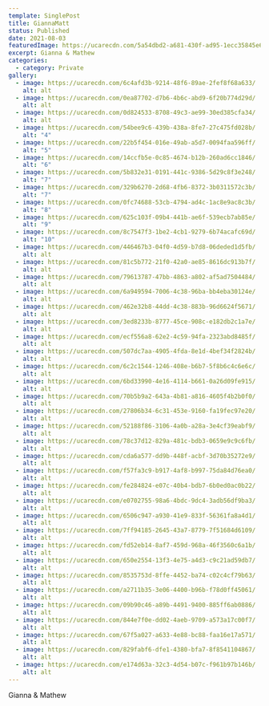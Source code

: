 ```yaml
---
template: SinglePost
title: GiannaMatt
status: Published
date: 2021-08-03
featuredImage: https://ucarecdn.com/5a54dbd2-a681-430f-ad95-1ecc35845e6a/
excerpt: Gianna & Mathew
categories:
  - category: Private
gallery:
  - image: https://ucarecdn.com/6c4afd3b-9214-48f6-89ae-2fef8f68a633/
    alt: alt
  - image: https://ucarecdn.com/0ea87702-d7b6-4b6c-abd9-6f20b774d29d/
    alt: alt
  - image: https://ucarecdn.com/0d824533-8708-49c3-ae99-30ed385cfa34/
    alt: alt
  - image: https://ucarecdn.com/54bee9c6-439b-438a-8fe7-27c475fd028b/
    alt: "4"
  - image: https://ucarecdn.com/22b5f454-016e-49ab-a5d7-0094faa596ff/
    alt: "5"
  - image: https://ucarecdn.com/14ccfb5e-0c85-4674-b12b-260ad6cc1846/
    alt: "6"
  - image: https://ucarecdn.com/5b832e31-0191-441c-9386-5d29c8f3e248/
    alt: "7"
  - image: https://ucarecdn.com/329b6270-2d68-4fb6-8372-3b0311572c3b/
    alt: "7"
  - image: https://ucarecdn.com/0fc74688-53cb-4794-ad4c-1ac8e9ac8c3b/
    alt: "8"
  - image: https://ucarecdn.com/625c103f-09b4-441b-ae6f-539ecb7ab85e/
    alt: "9"
  - image: https://ucarecdn.com/8c7547f3-1be2-4cb1-9279-6b74acafc69d/
    alt: "10"
  - image: https://ucarecdn.com/446467b3-04f0-4d59-b7d8-06deded1d5fb/
    alt: alt
  - image: https://ucarecdn.com/81c5b772-21f0-42a0-ae85-8616dc913b7f/
    alt: alt
  - image: https://ucarecdn.com/79613787-47bb-4863-a802-af5ad7504484/
    alt: alt
  - image: https://ucarecdn.com/6a949594-7006-4c38-96ba-bb4eba30124e/
    alt: alt
  - image: https://ucarecdn.com/462e32b8-44dd-4c38-883b-96d6624f5671/
    alt: alt
  - image: https://ucarecdn.com/3ed8233b-8777-45ce-908c-e182db2c1a7e/
    alt: alt
  - image: https://ucarecdn.com/ecf556a8-62e2-4c59-94fa-2323abd8485f/
    alt: alt
  - image: https://ucarecdn.com/507dc7aa-4905-4fda-8e1d-4bef34f2824b/
    alt: alt
  - image: https://ucarecdn.com/6c2c1544-1246-408e-b6b7-5f8b6c4c6e6c/
    alt: alt
  - image: https://ucarecdn.com/6bd33990-4e16-4114-b661-0a26d09fe915/
    alt: alt
  - image: https://ucarecdn.com/70b5b9a2-643a-4b81-a816-4605f4b2b0f0/
    alt: alt
  - image: https://ucarecdn.com/27806b34-6c31-453e-9160-fa19fec97e20/
    alt: alt
  - image: https://ucarecdn.com/52188f86-3106-4a0b-a28a-3e4cf39eabf9/
    alt: alt
  - image: https://ucarecdn.com/78c37d12-829a-481c-bdb3-0659e9c9c6fb/
    alt: alt
  - image: https://ucarecdn.com/cda6a577-dd9b-448f-acbf-3d70b35272e9/
    alt: alt
  - image: https://ucarecdn.com/f57fa3c9-b917-4af8-b997-75da84d76ea0/
    alt: alt
  - image: https://ucarecdn.com/fe284824-e07c-40b4-bdb7-6b0ed0ac0b22/
    alt: alt
  - image: https://ucarecdn.com/e0702755-98a6-4bdc-9dc4-3adb56df9ba3/
    alt: alt
  - image: https://ucarecdn.com/6506c947-a930-41e9-833f-56361fa8a4d1/
    alt: alt
  - image: https://ucarecdn.com/7ff94185-2645-43a7-8779-7f51684d6109/
    alt: alt
  - image: https://ucarecdn.com/fd52eb14-8af7-459d-968a-46f3560c6a1b/
    alt: alt
  - image: https://ucarecdn.com/650e2554-13f3-4e75-a4d3-c9c21ad59db7/
    alt: alt
  - image: https://ucarecdn.com/8535753d-8ffe-4452-ba74-c02c4cf79b63/
    alt: alt
  - image: https://ucarecdn.com/a2711b35-3e06-4400-b96b-f78d0ff45061/
    alt: alt
  - image: https://ucarecdn.com/09b90c46-a89b-4491-9400-885ff6ab0886/
    alt: alt
  - image: https://ucarecdn.com/844e7f0e-dd02-4aeb-9709-a573a17c00f7/
    alt: alt
  - image: https://ucarecdn.com/67f5a027-a633-4e88-bc88-faa16e17a571/
    alt: alt
  - image: https://ucarecdn.com/829fabf6-dfe1-4380-bfa7-8f8541104867/
    alt: alt
  - image: https://ucarecdn.com/e174d63a-32c3-4d54-b07c-f961b97b146b/
    alt: alt
---
```

Gianna & Mathew